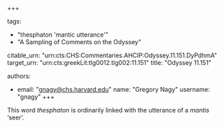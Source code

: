 +++

tags:
- "thesphaton &#39;mantic utterance&#39;"
- "A Sampling of Comments on the Odyssey"

citable_urn: "urn:cts:CHS:Commentaries.AHCIP:Odyssey.11.151.DyPdhmA"
target_urn: "urn:cts:greekLit:tlg0012.tlg002:11.151"
title: "Odyssey 11.151"

authors:
- email: "gnagy@chs.harvard.edu"
  name: "Gregory Nagy"
  username: "gnagy"
+++

<p>This word <em>thesphaton</em> is ordinarily linked with the utterance of a <em>mantis</em> ‘seer’. </p>
